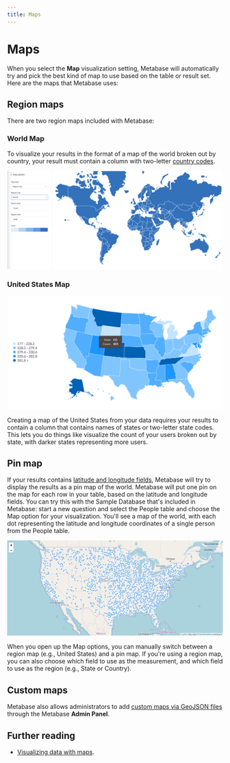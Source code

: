 ```yaml
---
title: Maps
---
```


# Maps

When you select the **Map** visualization setting, Metabase will automatically try and pick the best kind of map to use based on the table or result set. Here are the maps that Metabase uses:

## Region maps

There are two region maps included with Metabase:

### World Map

To visualize your results in the format of a map of the world broken out by country, your result must contain a column with two-letter [country codes](https://www.metabase.com/glossary/country_code).

![World region map](../../images/world-region-map.png)

### United States Map

![United states region map](../../images/map.png)

Creating a map of the United States from your data requires your results to contain a column that contains names of states or two-letter state codes. This lets you do things like visualize the count of your users broken out by state, with darker states representing more users.

## Pin map

If your results contains [latitude and longitude fields](../../../data-modeling/field-types.md), Metabase will try to display the results as a pin map of the world. Metabase will put one pin on the map for each row in your table, based on the latitude and longitude fields. You can try this with the Sample Database that's included in Metabase: start a new question and select the People table and choose the Map option for your visualization. You'll see a map of the world, with each dot representing the latitude and longitude coordinates of a single person from the People table.

![Pin map](../../images/pin-map.png)

When you open up the Map options, you can manually switch between a region map (e.g., United States) and a pin map. If you're using a region map, you can also choose which field to use as the measurement, and which field to use as the region (e.g., State or Country).

## Custom maps

Metabase also allows administrators to add [custom maps via GeoJSON files](../../../configuring-metabase/custom-maps.md) through the Metabase **Admin Panel**.

## Further reading

- [Visualizing data with maps](https://www.metabase.com/learn/basics/visualizing-data/maps).